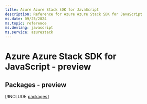 ```yaml
---
title: Azure Azure Stack SDK for JavaScript
description: Reference for Azure Azure Stack SDK for JavaScript
ms.date: 09/25/2024
ms.topic: reference
ms.devlang: javascript
ms.service: azurestack
---
```

# Azure Azure Stack SDK for JavaScript - preview
## Packages - preview
[!INCLUDE [packages](azure-stack-index.md)]